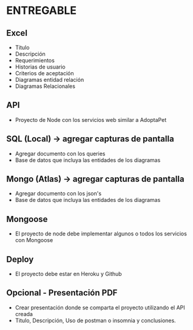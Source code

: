 # ENTREGABLE
 
## Excel
- Título
- Descripción
- Requerimientos
- Historias de usuario
- Criterios de aceptación
- Diagramas entidad relación
- Diagramas Relacionales
 
## API
- Proyecto de Node con los servicios web similar a AdoptaPet
 
## SQL (Local) -> agregar capturas de pantalla
- Agregar documento con los queries
- Base de datos que incluya las entidades de los diagramas
 
## Mongo (Atlas) -> agregar capturas de pantalla
- Agregar documento con los json's
- Base de datos que incluya las entidades de los diagramas
 
## Mongoose
- El proyecto de node debe implementar algunos o todos los servicios con Mongoose
 
## Deploy
- El proyecto debe estar en Heroku y Github

## Opcional - Presentación PDF
- Crear presentación donde se comparta el proyecto utilizando el API creada
-  Titulo, Descripción, Uso de postman o insomnia y conclusiones.